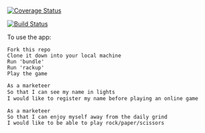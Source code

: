 [![Coverage Status](https://coveralls.io/repos/makersacademy/rps-challenge/badge.svg?branch=master)](https://coveralls.io/r/makersacademy/rps-challenge?branch=master)

[![Build Status](https://travis-ci.org/makersacademy/rps-challenge.svg?branch=master)](https://travis-ci.org/makersacademy/rps-challenge)


To use the app:
```
Fork this repo
Clone it down into your local machine
Run 'bundle'
Run 'rackup'
Play the game
```



```sh
As a marketeer
So that I can see my name in lights
I would like to register my name before playing an online game
```




```
As a marketeer
So that I can enjoy myself away from the daily grind
I would like to be able to play rock/paper/scissors
```
